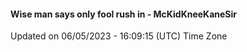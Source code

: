 #### Wise man says only fool rush in - McKidKneeKaneSir
Updated on 06/05/2023 - 16:09:15 (UTC) Time Zone
